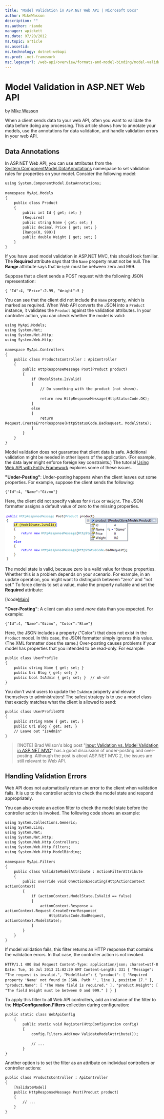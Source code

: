 ```yaml
---
title: "Model Validation in ASP.NET Web API | Microsoft Docs"
author: MikeWasson
description: ""
ms.author: riande
manager: wpickett
ms.date: 07/20/2012
ms.topic: article
ms.assetid: 
ms.technology: dotnet-webapi
ms.prod: .net-framework
msc.legacyurl: /web-api/overview/formats-and-model-binding/model-validation-in-aspnet-web-api
---
```

Model Validation in ASP.NET Web API
====================
by [Mike Wasson](https://github.com/MikeWasson)

When a client sends data to your web API, often you want to validate the data before doing any processing. This article shows how to annotate your models, use the annotations for data validation, and handle validation errors in your web API.

## Data Annotations

In ASP.NET Web API, you can use attributes from the [System.ComponentModel.DataAnnotations](https://msdn.microsoft.com/en-us/library/system.componentmodel.dataannotations.aspx) namespace to set validation rules for properties on your model. Consider the following model:

    using System.ComponentModel.DataAnnotations;
    
    namespace MyApi.Models
    {
        public class Product
        {
            public int Id { get; set; }
            [Required]
            public string Name { get; set; }
            public decimal Price { get; set; }
            [Range(0, 999)]
            public double Weight { get; set; }
        }
    }

If you have used model validation in ASP.NET MVC, this should look familiar. The **Required** attribute says that the `Name` property must not be null. The **Range** attribute says that `Weight` must be between zero and 999.

Suppose that a client sends a POST request with the following JSON representation:

    { "Id":4, "Price":2.99, "Weight":5 }

You can see that the client did not include the `Name` property, which is marked as required. When Web API converts the JSON into a `Product` instance, it validates the `Product` against the validation attributes. In your controller action, you can check whether the model is valid:

    using MyApi.Models;
    using System.Net;
    using System.Net.Http;
    using System.Web.Http;
    
    namespace MyApi.Controllers
    {
        public class ProductsController : ApiController
        {
            public HttpResponseMessage Post(Product product)
            {
                if (ModelState.IsValid)
                {
                    // Do something with the product (not shown).
    
                    return new HttpResponseMessage(HttpStatusCode.OK);
                }
                else
                {
                    return Request.CreateErrorResponse(HttpStatusCode.BadRequest, ModelState);
                }
            }
        }
    }

Model validation does not guarantee that client data is safe. Additional validation might be needed in other layers of the application. (For example, the data layer might enforce foreign key constraints.) The tutorial [Using Web API with Entity Framework](../data/using-web-api-with-entity-framework/part-1.md) explores some of these issues.

**"Under-Posting"**: Under-posting happens when the client leaves out some properties. For example, suppose the client sends the following:

    {"Id":4, "Name":"Gizmo"}

Here, the client did not specify values for `Price` or `Weight`. The JSON formatter assigns a default value of zero to the missing properties.

![](model-validation-in-aspnet-web-api/_static/image1.png)

The model state is valid, because zero is a valid value for these properties. Whether this is a problem depends on your scenario. For example, in an update operation, you might want to distinguish between "zero" and "not set." To force clients to set a value, make the property nullable and set the **Required** attribute:

[!code[Main](model-validation-in-aspnet-web-api/samples/sample1.xml?highlight=1-2)]

**"Over-Posting"**: A client can also send *more* data than you expected. For example:

    {"Id":4, "Name":"Gizmo", "Color":"Blue"}

Here, the JSON includes a property ("Color") that does not exist in the `Product` model. In this case, the JSON formatter simply ignores this value. (The XML formatter does the same.) Over-posting causes problems if your model has properties that you intended to be read-only. For example:

    public class UserProfile
    {
        public string Name { get; set; }
        public Uri Blog { get; set; }
        public bool IsAdmin { get; set; }  // uh-oh!
    }

You don't want users to update the `IsAdmin` property and elevate themselves to administrators! The safest strategy is to use a model class that exactly matches what the client is allowed to send:

    public class UserProfileDTO
    {
        public string Name { get; set; }
        public Uri Blog { get; set; }
        // Leave out "IsAdmin"
    }

> [!NOTE] Brad Wilson's blog post "[Input Validation vs. Model Validation in ASP.NET MVC](http://bradwilson.typepad.com/blog/2010/01/input-validation-vs-model-validation-in-aspnet-mvc.html)" has a good discussion of under-posting and over-posting. Although the post is about ASP.NET MVC 2, the issues are still relevant to Web API.


## Handling Validation Errors

Web API does not automatically return an error to the client when validation fails. It is up to the controller action to check the model state and respond appropriately.

You can also create an action filter to check the model state before the controller action is invoked. The following code shows an example:

    using System.Collections.Generic;
    using System.Linq;
    using System.Net;
    using System.Net.Http;
    using System.Web.Http.Controllers;
    using System.Web.Http.Filters;
    using System.Web.Http.ModelBinding;
    
    namespace MyApi.Filters
    {
        public class ValidateModelAttribute : ActionFilterAttribute
        {
            public override void OnActionExecuting(HttpActionContext actionContext)
            {
                if (actionContext.ModelState.IsValid == false)
                {
                    actionContext.Response = actionContext.Request.CreateErrorResponse(
                        HttpStatusCode.BadRequest, actionContext.ModelState);
                }
            }
        }
    }

If model validation fails, this filter returns an HTTP response that contains the validation errors. In that case, the controller action is not invoked.

`HTTP/1.1 400 Bad Request Content-Type: application/json; charset=utf-8 Date: Tue, 16 Jul 2013 21:02:29 GMT Content-Length: 331 { "Message": "The request is invalid.", "ModelState": { "product": [ "Required property 'Name' not found in JSON. Path '', line 1, position 17." ], "product.Name": [ "The Name field is required." ], "product.Weight": [ "The field Weight must be between 0 and 999." ] } }`

To apply this filter to all Web API controllers, add an instance of the filter to the **HttpConfiguration.Filters** collection during configuration:

    public static class WebApiConfig
        {
            public static void Register(HttpConfiguration config)
            {
                config.Filters.Add(new ValidateModelAttribute());
    
                // ...
            }
    }

Another option is to set the filter as an attribute on individual controllers or controller actions:

    public class ProductsController : ApiController
    {
        [ValidateModel]
        public HttpResponseMessage Post(Product product)
        {
            // ...
        }
    }